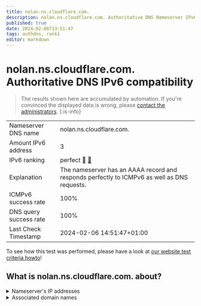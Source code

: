 ```yaml
---
title: nolan.ns.cloudflare.com.
description: nolan.ns.cloudflare.com. Authoritative DNS Nameserver IPv6 compatibility
published: true
date: 2024-02-06T13:51:47
tags: authdns, rank1
editor: markdown
---
```


# nolan.ns.cloudflare.com. Authoritative DNS IPv6 compatibility

> The results shown here are accumulated by automation. If you're convinced the displayed data is wrong, please [contact the administrators](/howto/chat). 
{.is-info}




|   |   |
| - | - |
| Nameserver DNS name | nolan.ns.cloudflare.com.
| Amount IPv6 address | 3
| IPv6 ranking | perfect :1st_place_medal: [🔗](/howto/ranking) |
| Explanation | The nameserver has an AAAA record and responds perfectly to ICMPv6 as well as DNS requests. |
| ICMPv6 success rate | 100%|
| DNS query success rate | 100% |
| Last Check Timestamp | 2024-02-06 14:51:47+01:00 |

To see how this test was performed, please have a look at [our website test criteria howto](/howto/testcriteria/authdns)!


## What is nolan.ns.cloudflare.com. about?




<details>
<summary>Nameserver's IP addresses</summary>

2803:f800:50::6ca2:c338

2606:4700:58::a29f:2c38

2a06:98c1:50::ac40:2338

</details>



<details>
<summary>Associated domain names</summary>

mariadb.org

</details>
